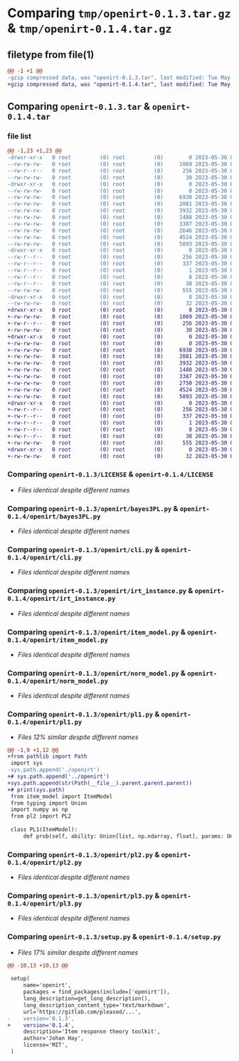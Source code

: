 # Comparing `tmp/openirt-0.1.3.tar.gz` & `tmp/openirt-0.1.4.tar.gz`

## filetype from file(1)

```diff
@@ -1 +1 @@
-gzip compressed data, was "openirt-0.1.3.tar", last modified: Tue May 30 08:40:22 2023, max compression
+gzip compressed data, was "openirt-0.1.4.tar", last modified: Tue May 30 08:51:20 2023, max compression
```

## Comparing `openirt-0.1.3.tar` & `openirt-0.1.4.tar`

### file list

```diff
@@ -1,23 +1,23 @@
-drwxr-xr-x   0 root         (0) root         (0)        0 2023-05-30 08:40:22.726702 openirt-0.1.3/
--rw-rw-rw-   0 root         (0) root         (0)     1069 2023-05-30 08:40:03.000000 openirt-0.1.3/LICENSE
--rw-r--r--   0 root         (0) root         (0)      256 2023-05-30 08:40:22.725702 openirt-0.1.3/PKG-INFO
--rw-rw-rw-   0 root         (0) root         (0)       30 2023-05-30 08:40:03.000000 openirt-0.1.3/README.md
-drwxr-xr-x   0 root         (0) root         (0)        0 2023-05-30 08:40:22.724702 openirt-0.1.3/openirt/
--rw-rw-rw-   0 root         (0) root         (0)        0 2023-05-30 08:40:03.000000 openirt-0.1.3/openirt/__init__.py
--rw-rw-rw-   0 root         (0) root         (0)     6938 2023-05-30 08:40:03.000000 openirt-0.1.3/openirt/bayes3PL.py
--rw-rw-rw-   0 root         (0) root         (0)     2081 2023-05-30 08:40:03.000000 openirt-0.1.3/openirt/cli.py
--rw-rw-rw-   0 root         (0) root         (0)     3932 2023-05-30 08:40:03.000000 openirt-0.1.3/openirt/irt_instance.py
--rw-rw-rw-   0 root         (0) root         (0)     1488 2023-05-30 08:40:03.000000 openirt-0.1.3/openirt/item_model.py
--rw-rw-rw-   0 root         (0) root         (0)     3387 2023-05-30 08:40:03.000000 openirt-0.1.3/openirt/norm_model.py
--rw-rw-rw-   0 root         (0) root         (0)     2646 2023-05-30 08:40:03.000000 openirt-0.1.3/openirt/pl1.py
--rw-rw-rw-   0 root         (0) root         (0)     4524 2023-05-30 08:40:03.000000 openirt-0.1.3/openirt/pl2.py
--rw-rw-rw-   0 root         (0) root         (0)     5893 2023-05-30 08:40:03.000000 openirt-0.1.3/openirt/pl3.py
-drwxr-xr-x   0 root         (0) root         (0)        0 2023-05-30 08:40:22.725702 openirt-0.1.3/openirt.egg-info/
--rw-r--r--   0 root         (0) root         (0)      256 2023-05-30 08:40:22.000000 openirt-0.1.3/openirt.egg-info/PKG-INFO
--rw-r--r--   0 root         (0) root         (0)      337 2023-05-30 08:40:22.000000 openirt-0.1.3/openirt.egg-info/SOURCES.txt
--rw-r--r--   0 root         (0) root         (0)        1 2023-05-30 08:40:22.000000 openirt-0.1.3/openirt.egg-info/dependency_links.txt
--rw-r--r--   0 root         (0) root         (0)        8 2023-05-30 08:40:22.000000 openirt-0.1.3/openirt.egg-info/top_level.txt
--rw-r--r--   0 root         (0) root         (0)       38 2023-05-30 08:40:22.726702 openirt-0.1.3/setup.cfg
--rw-rw-rw-   0 root         (0) root         (0)      555 2023-05-30 08:40:03.000000 openirt-0.1.3/setup.py
-drwxr-xr-x   0 root         (0) root         (0)        0 2023-05-30 08:40:22.725702 openirt-0.1.3/tests/
--rw-rw-rw-   0 root         (0) root         (0)       32 2023-05-30 08:40:03.000000 openirt-0.1.3/tests/test_func.py
+drwxr-xr-x   0 root         (0) root         (0)        0 2023-05-30 08:51:20.502569 openirt-0.1.4/
+-rw-rw-rw-   0 root         (0) root         (0)     1069 2023-05-30 08:51:02.000000 openirt-0.1.4/LICENSE
+-rw-r--r--   0 root         (0) root         (0)      256 2023-05-30 08:51:20.502569 openirt-0.1.4/PKG-INFO
+-rw-rw-rw-   0 root         (0) root         (0)       30 2023-05-30 08:51:02.000000 openirt-0.1.4/README.md
+drwxr-xr-x   0 root         (0) root         (0)        0 2023-05-30 08:51:20.501569 openirt-0.1.4/openirt/
+-rw-rw-rw-   0 root         (0) root         (0)        0 2023-05-30 08:51:02.000000 openirt-0.1.4/openirt/__init__.py
+-rw-rw-rw-   0 root         (0) root         (0)     6938 2023-05-30 08:51:02.000000 openirt-0.1.4/openirt/bayes3PL.py
+-rw-rw-rw-   0 root         (0) root         (0)     2081 2023-05-30 08:51:02.000000 openirt-0.1.4/openirt/cli.py
+-rw-rw-rw-   0 root         (0) root         (0)     3932 2023-05-30 08:51:02.000000 openirt-0.1.4/openirt/irt_instance.py
+-rw-rw-rw-   0 root         (0) root         (0)     1488 2023-05-30 08:51:02.000000 openirt-0.1.4/openirt/item_model.py
+-rw-rw-rw-   0 root         (0) root         (0)     3387 2023-05-30 08:51:02.000000 openirt-0.1.4/openirt/norm_model.py
+-rw-rw-rw-   0 root         (0) root         (0)     2750 2023-05-30 08:51:02.000000 openirt-0.1.4/openirt/pl1.py
+-rw-rw-rw-   0 root         (0) root         (0)     4524 2023-05-30 08:51:02.000000 openirt-0.1.4/openirt/pl2.py
+-rw-rw-rw-   0 root         (0) root         (0)     5893 2023-05-30 08:51:02.000000 openirt-0.1.4/openirt/pl3.py
+drwxr-xr-x   0 root         (0) root         (0)        0 2023-05-30 08:51:20.502569 openirt-0.1.4/openirt.egg-info/
+-rw-r--r--   0 root         (0) root         (0)      256 2023-05-30 08:51:20.000000 openirt-0.1.4/openirt.egg-info/PKG-INFO
+-rw-r--r--   0 root         (0) root         (0)      337 2023-05-30 08:51:20.000000 openirt-0.1.4/openirt.egg-info/SOURCES.txt
+-rw-r--r--   0 root         (0) root         (0)        1 2023-05-30 08:51:20.000000 openirt-0.1.4/openirt.egg-info/dependency_links.txt
+-rw-r--r--   0 root         (0) root         (0)        8 2023-05-30 08:51:20.000000 openirt-0.1.4/openirt.egg-info/top_level.txt
+-rw-r--r--   0 root         (0) root         (0)       38 2023-05-30 08:51:20.502569 openirt-0.1.4/setup.cfg
+-rw-rw-rw-   0 root         (0) root         (0)      555 2023-05-30 08:51:02.000000 openirt-0.1.4/setup.py
+drwxr-xr-x   0 root         (0) root         (0)        0 2023-05-30 08:51:20.502569 openirt-0.1.4/tests/
+-rw-rw-rw-   0 root         (0) root         (0)       32 2023-05-30 08:51:02.000000 openirt-0.1.4/tests/test_func.py
```

### Comparing `openirt-0.1.3/LICENSE` & `openirt-0.1.4/LICENSE`

 * *Files identical despite different names*

### Comparing `openirt-0.1.3/openirt/bayes3PL.py` & `openirt-0.1.4/openirt/bayes3PL.py`

 * *Files identical despite different names*

### Comparing `openirt-0.1.3/openirt/cli.py` & `openirt-0.1.4/openirt/cli.py`

 * *Files identical despite different names*

### Comparing `openirt-0.1.3/openirt/irt_instance.py` & `openirt-0.1.4/openirt/irt_instance.py`

 * *Files identical despite different names*

### Comparing `openirt-0.1.3/openirt/item_model.py` & `openirt-0.1.4/openirt/item_model.py`

 * *Files identical despite different names*

### Comparing `openirt-0.1.3/openirt/norm_model.py` & `openirt-0.1.4/openirt/norm_model.py`

 * *Files identical despite different names*

### Comparing `openirt-0.1.3/openirt/pl1.py` & `openirt-0.1.4/openirt/pl1.py`

 * *Files 12% similar despite different names*

```diff
@@ -1,9 +1,12 @@
+from pathlib import Path
 import sys
-sys.path.append('./openirt')
+# sys.path.append('../openirt')
+sys.path.append(str(Path(__file__).parent.parent.parent))
+# print(sys.path)
 from item_model import ItemModel
 from typing import Union
 import numpy as np
 from pl2 import PL2
 
 class PL1(ItemModel):
     def prob(self, ability: Union[list, np.ndarray, float], params: Union[list, np.ndarray]) -> np.ndarray:
```

### Comparing `openirt-0.1.3/openirt/pl2.py` & `openirt-0.1.4/openirt/pl2.py`

 * *Files identical despite different names*

### Comparing `openirt-0.1.3/openirt/pl3.py` & `openirt-0.1.4/openirt/pl3.py`

 * *Files identical despite different names*

### Comparing `openirt-0.1.3/setup.py` & `openirt-0.1.4/setup.py`

 * *Files 17% similar despite different names*

```diff
@@ -10,13 +10,13 @@
 
 setup(
     name='openirt',
     packages = find_packages(include=['openirt']),
     long_description=get_long_description(),
     long_description_content_type='text/markdown',
     url='https://gitlab.com/pleased/...',
-    version='0.1.3',
+    version='0.1.4',
     description='Item response theory toolkit',
     author='Johan Hay',
     license='MIT',
 )
```

